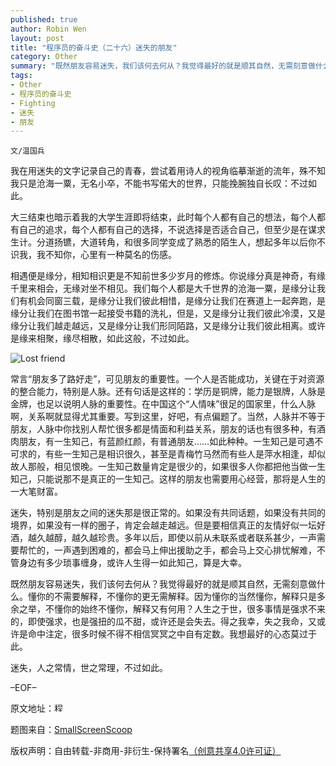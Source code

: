```yaml
---
published: true
author: Robin Wen
layout: post
title: "程序员的奋斗史（二十六）迷失的朋友"
category: Other
summary: "既然朋友容易迷失，我们该何去何从？我觉得最好的就是顺其自然，无需刻意做什么。懂你的不需要解释，不懂你的更无需解释。因为懂你的当然懂你，解释只是多余之举，不懂你的始终不懂你，解释又有何用？人生之于世，很多事情是强求不来的，即使强求，也是强扭的瓜不甜，或许还是会失去。得之我幸，失之我命，又或许是命中注定，很多时候不得不相信冥冥之中自有定数。我想最好的心态莫过于此。"
tags: 
- Other
- 程序员的奋斗史
- Fighting
- 迷失
- 朋友
---
```


`文/温国兵`

我在用迷失的文字记录自己的青春，尝试着用诗人的视角临摹渐逝的流年，殊不知我只是沧海一粟，无名小卒，不能书写偌大的世界，只能挽腕独自长叹：不过如此。

大三结束也暗示着我的大学生涯即将结束，此时每个人都有自己的想法，每个人都有自己的追求，每个人都有自己的选择，不说选择是否适合自己，但至少是在谋求生计。分道扬镳，大道转角，和很多同学变成了熟悉的陌生人，想起多年以后你不识我，我不知你，心里有一种莫名的伤感。

相遇便是缘分，相知相识更是不知前世多少岁月的修炼。你说缘分真是神奇，有缘千里来相会，无缘对坐不相见。我们每个人都是大千世界的沧海一粟，是缘分让我们有机会同窗三载，是缘分让我们彼此相惜，是缘分让我们在赛道上一起奔跑，是缘分让我们在图书馆一起接受书籍的洗礼，但是，又是缘分让我们彼此冷漠，又是缘分让我们越走越远，又是缘分让我们形同陌路，又是缘分让我们彼此相离。或许是缘来相聚，缘尽相散，如此这般，不过如此。

![Lost friend](http://i.imgur.com/P8DS2Vw.png)

常言“朋友多了路好走”，可见朋友的重要性。一个人是否能成功，关键在于对资源的整合能力，特别是人脉。还有句话是这样的：学历是铜牌，能力是银牌，人脉是金牌，也足以说明人脉的重要性。在中国这个“人情味”很足的国家里，什么人脉啊，关系啊就显得尤其重要。写到这里，好吧，有点偏题了。当然，人脉并不等于朋友，人脉中你找别人帮忙很多都是情面和利益关系，朋友的话也有很多种，有酒肉朋友，有一生知己，有蓝颜红颜，有普通朋友……如此种种。一生知己是可遇不可求的，有些一生知己是相识很久，甚至是青梅竹马然而有些人是萍水相逢，却似故人那般，相见恨晚。一生知己数量肯定是很少的，如果很多人你都把他当做一生知己，只能说那不是真正的一生知己。这样的朋友也需要用心经营，那将是人生的一大笔财富。

迷失，特别是朋友之间的迷失那是很正常的。如果没有共同话题，如果没有共同的境界，如果没有一样的圈子，肯定会越走越远。但是要相信真正的友情好似一坛好酒，越久越醇，越久越珍贵。多年以后，即使以前从未联系或者联系甚少，一声需要帮忙的，一声遇到困难的，都会马上伸出援助之手，都会马上交心排忧解难，不管身边有多少琐事缠身，或许人生得一如此知己，算是大幸。

既然朋友容易迷失，我们该何去何从？我觉得最好的就是顺其自然，无需刻意做什么。懂你的不需要解释，不懂你的更无需解释。因为懂你的当然懂你，解释只是多余之举，不懂你的始终不懂你，解释又有何用？人生之于世，很多事情是强求不来的，即使强求，也是强扭的瓜不甜，或许还是会失去。得之我幸，失之我命，又或许是命中注定，很多时候不得不相信冥冥之中自有定数。我想最好的心态莫过于此。

迷失，人之常情，世之常理，不过如此。

–EOF–

原文地址：<a href="http://blog.csdn.net/justdb/article/details/9500233" target="_blank"><img src="http://i.imgur.com/BROigUO.jpg" title="程序员的奋斗史（二十六）迷失的朋友" height="16px" width="16px" border="0" alt="程序员的奋斗史（二十六）迷失的朋友" /></a>

题图来自：<a href="http://smallscreenscoop.com/claire-kate-lost/37069/" target="_blank">SmallScreenScoop</a>

版权声明：自由转载-非商用-非衍生-保持署名<a href="http://creativecommons.org/licenses/by-nc-nd/4.0/deed.zh" target="_blank">（创意共享4.0许可证）</a>
